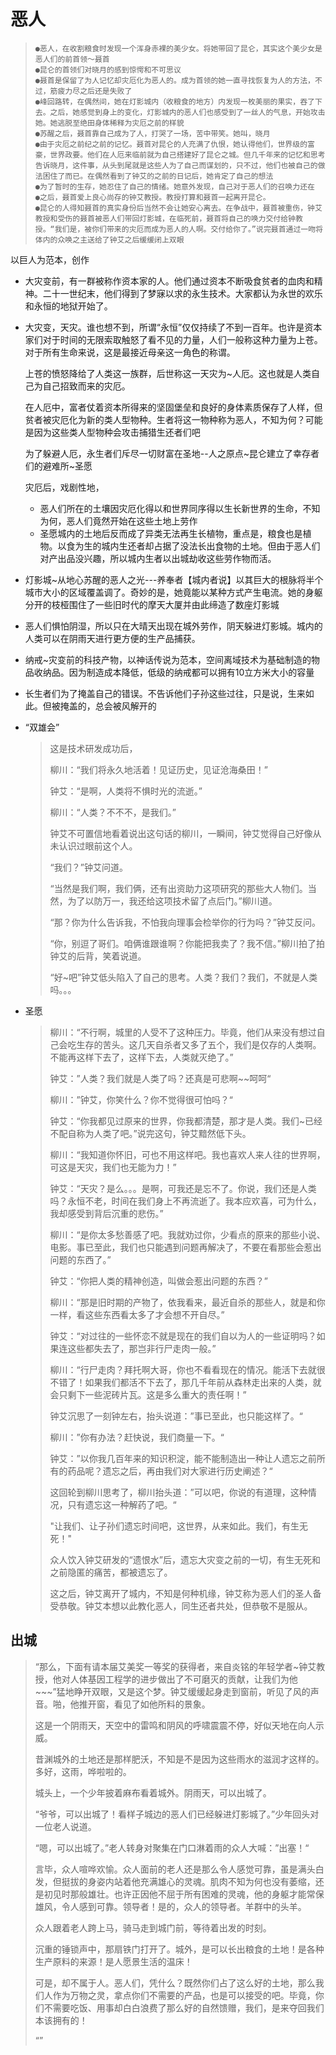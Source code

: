 # 恶人
>     ●恶人，在收割粮食时发现一个浑身赤裸的美少女。将她带回了昆仑，其实这个美少女是恶人们的前首领～聂首
>     ●昆仑的首领们对晓月的感到惊愕和不可思议
>     ●聂首是保留了为人记忆却灾厄化为恶人的。成为首领的她一直寻找恢复为人的方法，不过，筋疲力尽之后还是失败了
>     ●峰回路转，在偶然间，她在灯影城内（收粮食的地方）内发现一枚美丽的果实，吞了下去。之后，她感觉到身上的变化，灯影城内的恶人们也感受到了一丝人的气息，开始攻击她。她逃脱至绝田身体稀释为灾厄之前的样貌
>     ●苏醒之后，聂首靠自己成为了人，打哭了一场，苦中带笑。她叫，晓月
>     ●由于灾厄之前纪之前的记忆。聂首对昆仑的人充满了仇恨，她认得他们，世界级的富豪，世界政要。他们在人厄来临前就为自己搭建好了昆仑之城。但几千年来的记忆和思考告诉晓月，这件事，从头到尾就是这些人为了自己而谋划的，只不过，他们也被自己的做法困住了而已。在偶然看到了钟艾的之前的日记后，她肯定了自己的想法
>     ●为了暂时的生存，她忍住了自己的情绪。她意外发现，自己对于恶人们的召唤力还在
>     ●之后，聂首爱上良心尚存的钟艾教授。教授打算和聂首一起离开昆仑。
>     ●昆仑的人得知聂首的真实身份后当然不会让她安心离去。在争战中，聂首被重伤，钟艾教授和受伤的聂首被恶人们带回灯影城，在临死前，聂首将自己的唤力交付给钟教授。“我们是，被你们带来的灾厄而成为恶人的人啊。交付给你了。”说完聂首通过一吻将体内的众唤之主送给了钟艾之后缓缓闭上双眼

以巨人为范本，创作

* 大灾变前，有一群被称作资本家的人。他们通过资本不断吸食贫者的血肉和精神。二十一世纪末，他们得到了梦寐以求的永生技术。大家都认为永世的欢乐和永恒的地狱开始了。

* 大灾变，天灾。谁也想不到，所谓“永恒”仅仅持续了不到一百年。也许是资本家们对于时间的无限索取触怒了看不见的力量，人们一般称这种力量为上苍。对于所有生命来说，这是最接近母亲这一角色的称谓。

  上苍的愤怒降给了人类这一族群，后世称这一天灾为~人厄。这也就是人类自己为自己招致而来的灾厄。

  在人厄中，富者仗着资本所得来的坚固堡垒和良好的身体素质保存了人样，但贫者被灾厄化为新的类人型物种。生者将这一物种称为恶人，不知为何？可能是因为这些类人型物种会攻击捕猎生还者们吧

  为了躲避人厄，永生者们斥尽一切财富在圣地--人之原点~昆仑建立了幸存者们的避难所~圣愿

  灾厄后，戏剧性地，

  * 恶人们所在的土壤因灾厄化得以和世界同序得以生长新世界的生命，不知为何，恶人们竟然开始在这些土地上劳作
  * 圣愿城内的土地后反而成了异类无法再生长植物，重点是，粮食也是植物。以食为生的城内生还者却占据了没法长出食物的土地。但由于恶人们对产出品没兴趣，所以城内生者以出城劫收这些劳作物而活。

* 灯影城~从地心苏醒的恶人之光---养奉者【城内者说】以其巨大的根脉将半个城市大小的区域覆盖调了。奇妙的是，她竟能以某种方式产生电流。她的身躯分开的枝桠围住了一些旧时代的摩天大厦并由此缔造了数座灯影城

* 恶人们惧怕阴湿，所以只在大晴天出现在城外劳作，阴天躲进灯影城。城内的人类可以在阴雨天进行更方便的生产品捕获。

* 纳戒~灾变前的科技产物，以神话传说为范本，空间离域技术为基础制造的物品收纳品。因为制造成本降低，低级的纳戒都可以拥有10立方米大小的容量

* 长生者们为了掩盖自己的错误。不告诉他们子孙这些过往，只是说，生来如此。但被掩盖的，总会被风解开的

* “双雄会”

  > 这是技术研发成功后，
  >
  > 柳川：“我们将永久地活着！见证历史，见证沧海桑田！”
  >
  > 钟艾：“是啊，人类将不惧时光的流逝。”
  >
  > 柳川：“人类？不不不，是我们。”
  >
  > 钟艾不可置信地看着说出这句话的柳川，一瞬间，钟艾觉得自己好像从未认识过眼前这个人。
  >
  > “我们？”钟艾问道。
  >
  > “当然是我们啊，我们俩，还有出资助力这项研究的那些大人物们。当然，为了以防万一，我还给这项技术留了点后门。”柳川道。
  >
  > “那？你为什么告诉我，不怕我向理事会检举你的行为吗？”钟艾反问。
  >
  > “你，别逗了哥们。咱俩谁跟谁啊？你能把我卖了？我不信。”柳川拍了拍钟艾的后背，笑着说道。
  >
  > “好~吧”钟艾低头陷入了自己的思考。人类？我们？我们，不就是人类吗。。。

* 圣愿

  > 柳川：“不行啊，城里的人受不了这种压力。毕竟，他们从来没有想过自己会吃生存的苦头。这几天自杀者又多了五个，我们是仅存的人类啊。不能再这样下去了，这样下去，人类就灭绝了。”
  >
  > 钟艾：”人类？我们就是人类了吗？还真是可悲啊~~呵呵“
  >
  > 柳川：”钟艾，你笑什么？你不觉得很可怕吗？“
  >
  > 钟艾：“你我都见过原来的世界，你我都清楚，那才是人类。我们~已经不配自称为人类了吧。”说完这句，钟艾黯然低下头。
  >
  > 柳川：“我知道你怀旧，可也不用这样吧。我也喜欢人来人往的世界啊，可这是天灾，我们也无能为力！”
  >
  > 钟艾：“天灾？是么。。。是啊，可我还是忘不了。你说，我们还是人类吗？永恒不老，时间在我们身上不再流逝了。我本应欢喜，可为什么，我却感受到背后沉重的悲伤。”
  >
  > 柳川：“是你太多愁善感了吧。我就劝过你，少看点的原来的那些小说、电影。事已至此，我们也只能遇到问题再解决了，不要在看那些会惹出问题的东西了。”
  >
  > 钟艾：“你把人类的精神创造，叫做会惹出问题的东西？”
  >
  > 柳川：“那是旧时期的产物了，依我看来，最近自杀的那些人，就是和你一样，看这些东西看太多了才会想不开自尽。”
  >
  > 钟艾：“对过往的一些怀恋不就是现在的我们自以为人的一些证明吗？如果连这些都失去了，那岂非行尸走肉一般。”
  >
  > 柳川：“行尸走肉？拜托啊大哥，你也不看看现在的情况。能活下去就很不错了！如果我们都活不下去了，那几千年前从森林走出来的人类，就会只剩下一些泥砖片瓦。这是多么重大的责任啊！”
  >
  > 钟艾沉思了一刻钟左右，抬头说道：”事已至此，也只能这样了。“
  >
  > 柳川：”你有办法？赶快说，我们商量一下。“
  >
  > 钟艾：”以你我几百年来的知识积淀，能不能制造出一种让人遗忘之前所有的药品呢？遗忘之后，再由我们对大家进行历史阐述？“
  >
  > 这回轮到柳川思考了，柳川抬头道：”可以吧，你说的有道理，这种情况，只有遗忘这一种解药了吧。“
  >
  > 
  >
  > "让我们、让子孙们遗忘时间吧，这世界，从来如此。我们，有生无死！"
  >
  > 众人饮入钟艾研发的“遗恨水”后，遗忘大灾变之前的一切，有生无死和之前隐匿的痛苦，都被遗忘了。
  >
  > 这之后，钟艾离开了城内，不知是何种机缘，钟艾称为恶人们的圣人备受恭敬。钟艾本想以此教化恶人，同生还者共处，但恭敬不是服从。

## 出城

> “那么，下面有请本届艾美奖一等奖的获得者，来自炎铭的年轻学者~钟艾教授，他对人体基因工程学的进步做出了不可磨灭的贡献，让我们为他~~~”猛地睁开双眼，又是这个梦。钟艾缓缓起身走到窗前，听见了风的声音。啪，他推开窗，看见了如他所料的景象。
> 
> 这是一个阴雨天，天空中的雷鸣和阴风的呼啸震震不停，好似天地在向人示威。
> 
>昔渊城外的土地还是那样肥沃，不知是不是因为这些雨水的滋润才这样的。多好，这雨，哗啦啦的。
> 
>城头上，一个少年披着麻布看着城外。阴雨天，可以出城了。
> 
>“爷爷，可以出城了！看样子城边的恶人们已经躲进灯影城了。”少年回头对一位老人说道。
> 
>“嗯，可以出城了。”老人转身对聚集在门口淋着雨的众人大喊：”出塞！“
> 
>言毕，众人喧哗欢愉。众人面前的老人还是那么令人感觉可靠，虽是满头白发，但挺拔的身姿内站着他充满雄心的灵魂。肌肉不知为何也没有萎缩，还是初见时那般雄壮。也许正因他不屈于所有困难的灵魂，他的身躯才能常保雄风，令人感到可靠。领导者！是的，众人的领导者。羊群中的头羊。
> 
>众人跟着老人跨上马，骑马走到城门前，等待着出发的时刻。
> 
>沉重的锤锁声中，那扇铁门打开了。城外，是可以长出粮食的土地！是各种生产原料的来源！是人愿景生活的温床！
> 
>可是，却不属于人。恶人们，凭什么？既然你们占了这么好的土地，那么我们人作为万物之灵，拿点你们不需要的产品，也是可以接受的吧。毕竟，你们不需要吃饭、用事却白白浪费了那么好的自然馈赠，我们，是来夺回我们本该拥有的！
> 
>“”
> 
>